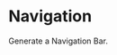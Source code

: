 # Navigation

Generate a Navigation Bar.

<!-- {"file": "00-default.html", "language": "twig"} -->

